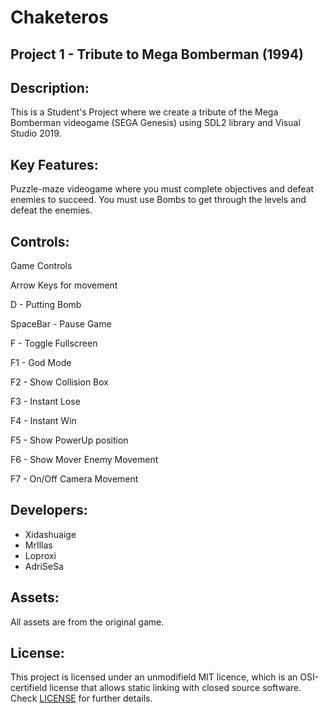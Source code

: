 # Chaketeros
## Project 1 - Tribute to Mega Bomberman (1994)

## Description:
This is a Student's Project where we create a tribute of the Mega Bomberman videogame (SEGA Genesis) using SDL2 library and Visual Studio 2019. 

## Key Features:
Puzzle-maze videogame where you must complete objectives and defeat enemies to succeed.
You must use Bombs to get through the levels and defeat the enemies.

## Controls:
Game Controls

Arrow Keys for movement

D - Putting Bomb

SpaceBar - Pause Game

F - Toggle Fullscreen

F1 - God Mode

F2 - Show Collision Box

F3 - Instant Lose

F4 - Instant Win

F5 - Show PowerUp position

F6 - Show Mover Enemy Movement

F7 - On/Off Camera Movement

## Developers:
* Xidashuaige 
* MrIllas 
* Loproxi 
* AdriSeSa 

## Assets:
All assets are from the original game.

## License:
This project is licensed under an unmodifield MIT licence, which is an OSI-certifield license that allows static linking with closed source software. Check [LICENSE](LICENSE) for further details.
